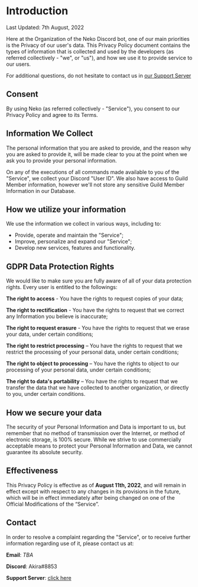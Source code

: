 # Introduction

Last Updated: 7th August, 2022

Here at the Organization of the Neko Discord bot, one of our main priorities is the Privacy of our user's data. This Privacy Policy document contains the types of information that is collected and used by the developers (as referred collectively - "we", or "us"), and how we use it to provide service to our users.

For additional questions, do not hesitate to contact us in [our Support Server](https://discord.gg/bJemK26)

## Consent

By using Neko (as referred collectively - "Service"), you consent to our Privacy Policy and agree to its Terms. 

## Information We Collect

The personal information that you are asked to provide, and the reason why you are asked to provide it, will be made clear to you at the point when we ask you to provide your personal information.

On any of the executions of all commands made available to you of the "Service", we collect your Discord "User ID". We also have access to  Guild Member information, however we'll not store any sensitive Guild Member Information in our Database. 

## How we utilize your information

We use the information we collect in various ways, including to:
- Provide, operate and maintain the "Service";
- Improve, personalize and expand our "Service";
- Develop new services, features and functionality.

## GDPR Data Protection Rights

We would like to make sure you are fully aware of all of your data protection rights. Every user is entitled to the followings:

**The right to access** - You have the rights to request copies of your data;

**The right to rectification** - You have the rights to request that we correct any Information you believe is inaccurate;

**The right to request erasure** - You have the rights to request that we erase your data, under certain conditions;

**The right to restrict processing** – You have the rights to request that we restrict the processing of your personal data, under certain conditions;

**The right to object to processing** – You have the rights to object to our processing of your personal data, under certain conditions;

**The right to data's portability** – You have the rights to request that we transfer the data that we have collected to another organization, or directly to you, under certain conditions.

## How we secure your data

The security of your Personal Information and Data is important to us, but remember that no method of transmission over the Internet, or method of electronic storage, is 100% secure. While we strive to use commercially acceptable means to protect your Personal Information and Data, we cannot guarantee its absolute security.

## Effectiveness

This Privacy Policy is effective as of **August 11th, 2022**, and will remain in effect except with respect to any changes in its provisions in the future, which will be in effect immediately after being changed on one of the Official Modifications of the “Service”.

## Contact
In order to resolve a complaint regarding the "Service", or to receive further information regarding use of it, please contact us at:

**Email**: <i>TBA</i>

**Discord**: Akira#8853

**Support Server**: [click here](https://discord.gg/bJemK26)